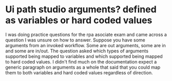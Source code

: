 
# Ui path studio arguments? defined as variables or hard coded values

I was doing practice questions for the rpa asociate exam and came across a question I was unsure on how to answer.
Suppose you have some arguments from an invoked workflow. Some are out arguments, some are in and some are in/out. The question asked which types of arguments supported being mapped to variables and which supported being mapped to hard coded values.
I didn't find much on the documentation expect a generic paragraph on arguments as a whole that said that you could map them to both variables and hard coded values regardless of direction.

        